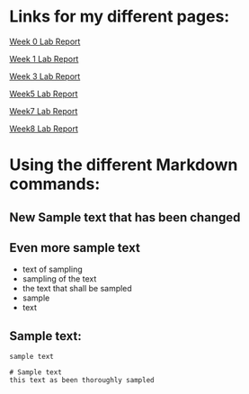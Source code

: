 # Links for my different pages:

[Week 0 Lab Report](https://fballou.github.io/cse15l-lab-reports/lab-report-1-week-0.html)

[Week 1 Lab Report](https://fballou.github.io/cse15l-lab-reports/lab-report-1-week-1.html)

[Week 3 Lab Report](https://fballou.github.io/cse15l-lab-reports/lab-report-2-week-3.html)

[Week5 Lab Report](https://fballou.github.io/cse15l-lab-reports/lab-report3-week-5.html)

[Week7 Lab Report](https://fballou.github.io/cse15l-lab-reports/lab-report4-week-7.html)

[Week8 Lab Report](https://fballou.github.io/cse15l-lab-reports/lab-report5-week-8.html)

# Using the different Markdown commands:

## New Sample text that has been changed
## Even more sample text

- text of sampling
- sampling of the text
- the text that shall be sampled
- sample
- text

Sample text:
---

`sample text`

```
# Sample text
this text as been thoroughly sampled
```


